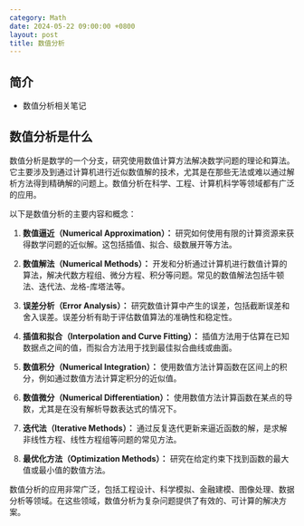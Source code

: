 ```yaml
---
category: Math
date: 2024-05-22 09:00:00 +0800
layout: post
title: 数值分析
---
```

## 简介

+ 数值分析相关笔记

## 数值分析是什么

数值分析是数学的一个分支，研究使用数值计算方法解决数学问题的理论和算法。它主要涉及到通过计算机进行近似数值解的技术，尤其是在那些无法或难以通过解析方法得到精确解的问题上。数值分析在科学、工程、计算机科学等领域都有广泛的应用。

以下是数值分析的主要内容和概念：

1. **数值逼近（Numerical Approximation）：** 研究如何使用有限的计算资源来获得数学问题的近似解。这包括插值、拟合、级数展开等方法。

2. **数值解法（Numerical Methods）：** 开发和分析通过计算机进行数值计算的算法，解决代数方程组、微分方程、积分等问题。常见的数值解法包括牛顿法、迭代法、龙格-库塔法等。

3. **误差分析（Error Analysis）：** 研究数值计算中产生的误差，包括截断误差和舍入误差。误差分析有助于评估数值算法的准确性和稳定性。

4. **插值和拟合（Interpolation and Curve Fitting）：** 插值方法用于估算在已知数据点之间的值，而拟合方法用于找到最佳拟合曲线或曲面。

5. **数值积分（Numerical Integration）：** 使用数值方法计算函数在区间上的积分，例如通过数值方法计算定积分的近似值。

6. **数值微分（Numerical Differentiation）：** 使用数值方法计算函数在某点的导数，尤其是在没有解析导数表达式的情况下。

7. **迭代法（Iterative Methods）：** 通过反复迭代更新来逼近函数的解，是求解非线性方程、线性方程组等问题的常见方法。

8. **最优化方法（Optimization Methods）：** 研究在给定约束下找到函数的最大值或最小值的数值方法。

数值分析的应用非常广泛，包括工程设计、科学模拟、金融建模、图像处理、数据分析等领域。在这些领域，数值分析为复杂问题提供了有效的、可计算的解决方案。